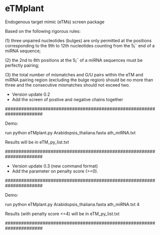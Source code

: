 # eTMplant
Endogenous target mimic (eTMs) screen package


Based on the following rigorous rules:

(1) three unpaired nucleotides (bulges) are only permitted at the positions corresponding to the 9th to 12th nucleotides counting from the 5¡¯ end of a miRNA sequence; 

(2) the 2nd to 8th positions at the 5¡¯ of a miRNA sequences must be perfectly pairing; 

(3) the total number of mismatches and G/U pairs within the eTM and miRNA pairing region (excluding the bulge region) should be no more than three and the consecutive mismatches should not exceed two. 

* Version update 0.2
* Add the screen of postive and negative chains together

######################################################################

Demo:
 
   run python eTMplant.py Arabidopsis_thaliana.fasta ath_miRNA.txt

Results will be in eTM_py_list.txt

######################################################################



* Version update 0.3 (new command format)
* Add the parameter on penalty score (>=0).

######################################################################

Demo:
 
   run python eTMplant.py Arabidopsis_thaliana.fasta ath_miRNA.txt 4

Results (with penalty score <=4) will be in eTM_py_list.txt

######################################################################
